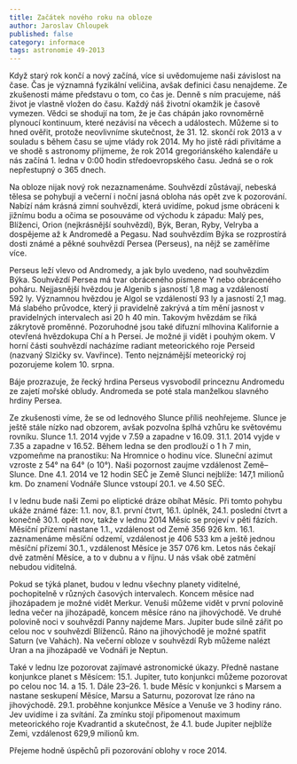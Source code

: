 ```yaml
---
title: Začátek nového roku na obloze
author: Jaroslav Chloupek
published: false
category: informace
tags: astronomie 49-2013
---
```


Když starý rok končí a nový začíná, více si uvědomujeme naši závislost na čase. Čas je významná fyzikální veličina, avšak definici času nenajdeme. Ze zkušenosti máme představu o tom, co čas je. Denně s ním pracujeme, náš život je vlastně vložen do času. Každý náš životní okamžik je časově vymezen. Vědci se shodují na tom, že je čas chápán jako rovnoměrně plynoucí kontinuum, které nezávisí na věcech a událostech. Můžeme si to hned ověřit, protože neovlivníme skutečnost, že 31. 12. skončí rok 2013 a v souladu s během času se ujme vlády rok 2014. My ho jistě rádi přivítáme a ve shodě s astronomy přijmeme, že rok 2014 gregoriánského kalendáře u nás začíná 1. ledna v 0:00 hodin středoevropského času. Jedná se o rok nepřestupný o 365 dnech.

Na obloze nijak nový rok nezaznamenáme. Souhvězdí zůstávají, nebeská tělesa se pohybují a večerní i noční jasná obloha nás opět zve k pozorování. Nabízí nám krásná zimní souhvězdí, která uvidíme, pokud jsme obráceni k jižnímu bodu a očima se posouváme od východu k západu: Malý pes, Blíženci, Orion (nejkrásnější souhvězdí), Býk, Beran, Ryby, Velryba a dospějeme až k Andromedě a Pegasu. Nad souhvězdím Býka se rozprostírá dosti známé a pěkné souhvězdí Persea (Perseus), na nějž se zaměříme více.

Perseus leží vlevo od Andromedy, a jak bylo uvedeno, nad souhvězdím Býka. Souhvězdí Persea má tvar obráceného písmene Y nebo obráceného poháru. Nejjasnější hvězdou je Algenib s jasností 1,8 mag a vzdáleností 592 ly. Významnou hvězdou je Algol se vzdáleností 93 ly a jasností 2,1 mag. Má slabého průvodce, který ji pravidelně zakrývá a tím mění jasnost v pravidelných intervalech asi 20 h 40 min. Takovým hvězdám se říká zákrytově proměnné. Pozoruhodné jsou také difuzní mlhovina Kalifornie a otevřená hvězdokupa Chí a h Persei. Je možné ji vidět i pouhým okem. V horní části souhvězdí nacházíme radiant meteorického roje Perseid (nazvaný Slzičky sv. Vavřince). Tento nejznámější meteorický roj pozorujeme kolem 10. srpna.

Báje prozrazuje, že řecký hrdina Perseus vysvobodil princeznu Andromedu ze zajetí mořské obludy. Andromeda se poté stala manželkou slavného hrdiny Persea.

Ze zkušenosti víme, že se od lednového Slunce příliš neohřejeme. Slunce je ještě stále nízko nad obzorem, avšak pozvolna šplhá vzhůru ke světovému rovníku. Slunce 1.1. 2014 vyjde v 7.59 a zapadne v 16.09. 31.1. 2014 vyjde v 7.35 a zapadne v 16.52. Během ledna se den prodlouží o 1 h 7 min, vzpomeňme na pranostiku: Na Hromnice o hodinu více. Sluneční azimut vzroste z 54° na 64° (o 10°). Naši pozornost zaujme vzdálenost Země–Slunce. Dne 4.1. 2014 ve 12 hodin SEČ je Země Slunci nejblíže: 147,1 milionů km. Do znamení Vodnáře Slunce vstoupí 20.1. ve 4.50 SEČ.

I v lednu bude naši Zemi po eliptické dráze obíhat Měsíc. Při tomto pohybu ukáže známé fáze: 1.1. nov, 8.1. první čtvrt, 16.1. úplněk, 24.1. poslední čtvrt a konečně 30.1. opět nov, takže v lednu 2014 Měsíc se projeví v pěti fázích. Měsíční přízemí nastane 1.1., vzdálenost od Země 356 926 km. 16.1. zaznamenáme měsíční odzemí, vzdálenost je 406 533 km a ještě jednou měsíční přízemí 30.1., vzdálenost Měsíce je 357 076 km. Letos nás čekají dvě zatmění Měsíce, a to v dubnu a v říjnu. U nás však obě zatmění nebudou viditelná.

Pokud se týká planet, budou v lednu všechny planety viditelné, pochopitelně v různých časových intervalech. Koncem měsíce nad jihozápadem je možné vidět Merkur. Venuši můžeme vidět v první polovině ledna večer na jihozápadě, koncem měsíce ráno na jihovýchodě. Ve druhé polovině noci v souhvězdí Panny najdeme Mars. Jupiter bude silně zářit po celou noc v souhvězdí Blíženců. Ráno na jihovýchodě je možné spatřit Saturn (ve Vahách). Na večerní obloze v souhvězdí Ryb můžeme nalézt Uran a na jihozápadě ve Vodnáři je Neptun.

Také v lednu lze pozorovat zajímavé astronomické úkazy. Předně nastane konjunkce planet s Měsícem: 15.1. Jupiter, tuto konjunkci můžeme pozorovat po celou noc 14. a 15. 1. Dále 23–26. 1. bude Měsíc v konjunkci s Marsem a nastane seskupení Měsíce, Marsu a Saturnu, pozorovat lze ráno na jihovýchodě. 29.1. proběhne konjunkce Měsíce a Venuše ve 3 hodiny ráno. Jev uvidíme i za svítání. Za zmínku stojí připomenout maximum meteorického roje Kvadrantid a skutečnost, že 4.1. bude Jupiter nejblíže Zemi, vzdálenost 629,9 milionů km.

Přejeme hodně úspěchů při pozorování oblohy v roce 2014.